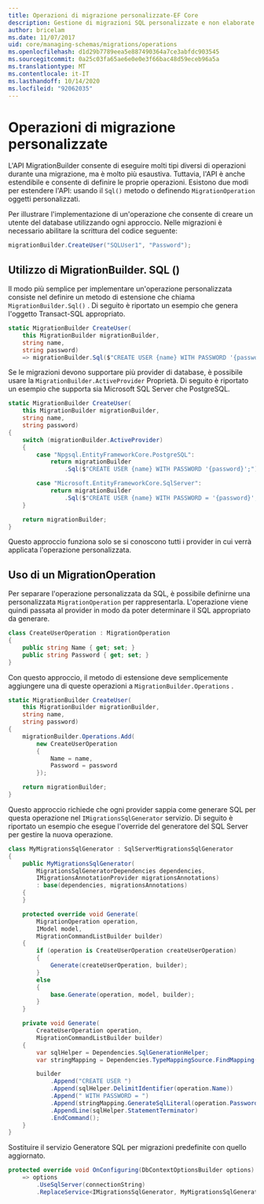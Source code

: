 ```yaml
---
title: Operazioni di migrazione personalizzate-EF Core
description: Gestione di migrazioni SQL personalizzate e non elaborate per la gestione dello schema del database con Entity Framework Core
author: bricelam
ms.date: 11/07/2017
uid: core/managing-schemas/migrations/operations
ms.openlocfilehash: d1d29b7789eea5e887490364a7ce3abfdc903545
ms.sourcegitcommit: 0a25c03fa65ae6e0e0e3f66bac48d59eceb96a5a
ms.translationtype: MT
ms.contentlocale: it-IT
ms.lasthandoff: 10/14/2020
ms.locfileid: "92062035"
---
```

# <a name="custom-migrations-operations"></a>Operazioni di migrazione personalizzate

L'API MigrationBuilder consente di eseguire molti tipi diversi di operazioni durante una migrazione, ma è molto più esaustiva. Tuttavia, l'API è anche estendibile e consente di definire le proprie operazioni. Esistono due modi per estendere l'API: usando il `Sql()` metodo o definendo `MigrationOperation` oggetti personalizzati.

Per illustrare l'implementazione di un'operazione che consente di creare un utente del database utilizzando ogni approccio. Nelle migrazioni è necessario abilitare la scrittura del codice seguente:

```csharp
migrationBuilder.CreateUser("SQLUser1", "Password");
```

## <a name="using-migrationbuildersql"></a>Utilizzo di MigrationBuilder. SQL ()

Il modo più semplice per implementare un'operazione personalizzata consiste nel definire un metodo di estensione che chiama `MigrationBuilder.Sql()` . Di seguito è riportato un esempio che genera l'oggetto Transact-SQL appropriato.

```csharp
static MigrationBuilder CreateUser(
    this MigrationBuilder migrationBuilder,
    string name,
    string password)
    => migrationBuilder.Sql($"CREATE USER {name} WITH PASSWORD '{password}';");
```

Se le migrazioni devono supportare più provider di database, è possibile usare la `MigrationBuilder.ActiveProvider` Proprietà. Di seguito è riportato un esempio che supporta sia Microsoft SQL Server che PostgreSQL.

```csharp
static MigrationBuilder CreateUser(
    this MigrationBuilder migrationBuilder,
    string name,
    string password)
{
    switch (migrationBuilder.ActiveProvider)
    {
        case "Npgsql.EntityFrameworkCore.PostgreSQL":
            return migrationBuilder
                .Sql($"CREATE USER {name} WITH PASSWORD '{password}';");

        case "Microsoft.EntityFrameworkCore.SqlServer":
            return migrationBuilder
                .Sql($"CREATE USER {name} WITH PASSWORD = '{password}';");
    }

    return migrationBuilder;
}
```

Questo approccio funziona solo se si conoscono tutti i provider in cui verrà applicata l'operazione personalizzata.

## <a name="using-a-migrationoperation"></a>Uso di un MigrationOperation

Per separare l'operazione personalizzata da SQL, è possibile definirne una personalizzata `MigrationOperation` per rappresentarla. L'operazione viene quindi passata al provider in modo da poter determinare il SQL appropriato da generare.

```csharp
class CreateUserOperation : MigrationOperation
{
    public string Name { get; set; }
    public string Password { get; set; }
}
```

Con questo approccio, il metodo di estensione deve semplicemente aggiungere una di queste operazioni a `MigrationBuilder.Operations` .

```csharp
static MigrationBuilder CreateUser(
    this MigrationBuilder migrationBuilder,
    string name,
    string password)
{
    migrationBuilder.Operations.Add(
        new CreateUserOperation
        {
            Name = name,
            Password = password
        });

    return migrationBuilder;
}
```

Questo approccio richiede che ogni provider sappia come generare SQL per questa operazione nel `IMigrationsSqlGenerator` servizio. Di seguito è riportato un esempio che esegue l'override del generatore del SQL Server per gestire la nuova operazione.

```csharp
class MyMigrationsSqlGenerator : SqlServerMigrationsSqlGenerator
{
    public MyMigrationsSqlGenerator(
        MigrationsSqlGeneratorDependencies dependencies,
        IMigrationsAnnotationProvider migrationsAnnotations)
        : base(dependencies, migrationsAnnotations)
    {
    }

    protected override void Generate(
        MigrationOperation operation,
        IModel model,
        MigrationCommandListBuilder builder)
    {
        if (operation is CreateUserOperation createUserOperation)
        {
            Generate(createUserOperation, builder);
        }
        else
        {
            base.Generate(operation, model, builder);
        }
    }

    private void Generate(
        CreateUserOperation operation,
        MigrationCommandListBuilder builder)
    {
        var sqlHelper = Dependencies.SqlGenerationHelper;
        var stringMapping = Dependencies.TypeMappingSource.FindMapping(typeof(string));

        builder
            .Append("CREATE USER ")
            .Append(sqlHelper.DelimitIdentifier(operation.Name))
            .Append(" WITH PASSWORD = ")
            .Append(stringMapping.GenerateSqlLiteral(operation.Password))
            .AppendLine(sqlHelper.StatementTerminator)
            .EndCommand();
    }
}
```

Sostituire il servizio Generatore SQL per migrazioni predefinite con quello aggiornato.

```csharp
protected override void OnConfiguring(DbContextOptionsBuilder options)
    => options
        .UseSqlServer(connectionString)
        .ReplaceService<IMigrationsSqlGenerator, MyMigrationsSqlGenerator>();
```
